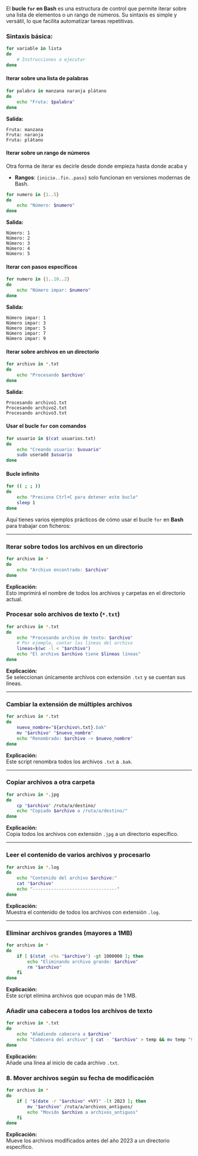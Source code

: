 El **bucle `for` en Bash** es una estructura de control que permite iterar sobre una lista de elementos o un rango de números. Su sintaxis es simple y versátil, lo que facilita automatizar tareas repetitivas.

### Sintaxis básica:

```bash
for variable in lista
do
    # Instrucciones a ejecutar
done
```

#### Iterar sobre una lista de palabras
```bash
for palabra in manzana naranja plátano
do
    echo "Fruta: $palabra"
done
```
**Salida:**
```
Fruta: manzana
Fruta: naranja
Fruta: plátano
```

#### Iterar sobre un rango de números

Otra forma de iterar es decirle desde donde empieza hasta donde acaba y
- **Rangos**: `{inicio..fin..paso}` solo funcionan en versiones modernas de Bash.


```bash
for numero in {1..5}
do
    echo "Número: $numero"
done
```
**Salida:**
```
Número: 1
Número: 2
Número: 3
Número: 4
Número: 5
```

#### Iterar con pasos específicos
```bash
for numero in {1..10..2}
do
    echo "Número impar: $numero"
done
```
**Salida:**
```
Número impar: 1
Número impar: 3
Número impar: 5
Número impar: 7
Número impar: 9
```

#### Iterar sobre archivos en un directorio
```bash
for archivo in *.txt
do
    echo "Procesando $archivo"
done
```
**Salida:**
```
Procesando archivo1.txt
Procesando archivo2.txt
Procesando archivo3.txt
```

#### Usar el bucle `for` con comandos
```bash
for usuario in $(cat usuarios.txt)
do
    echo "Creando usuario: $usuario"
    sudo useradd $usuario
done
```

#### Bucle infinito
```bash
for (( ; ; ))
do
    echo "Presiona Ctrl+C para detener este bucle"
    sleep 1
done
```
Aquí tienes varios ejemplos prácticos de cómo usar el bucle `for` en **Bash** para trabajar con ficheros:

---

###  **Iterar sobre todos los archivos en un directorio**
```bash
for archivo in *
do
    echo "Archivo encontrado: $archivo"
done
```
**Explicación:**  
Esto imprimirá el nombre de todos los archivos y carpetas en el directorio actual.

###  **Procesar solo archivos de texto (`*.txt`)**
```bash
for archivo in *.txt
do
    echo "Procesando archivo de texto: $archivo"
    # Por ejemplo, contar las líneas del archivo
    lineas=$(wc -l < "$archivo")
    echo "El archivo $archivo tiene $lineas líneas"
done
```
**Explicación:**  
Se seleccionan únicamente archivos con extensión `.txt` y se cuentan sus líneas.

---

### **Cambiar la extensión de múltiples archivos**
```bash
for archivo in *.txt
do
    nuevo_nombre="${archivo%.txt}.bak"
    mv "$archivo" "$nuevo_nombre"
    echo "Renombrado: $archivo -> $nuevo_nombre"
done
```
**Explicación:**  
Este script renombra todos los archivos `.txt` a `.bak`.

---

### **Copiar archivos a otra carpeta**
```bash
for archivo in *.jpg
do
    cp "$archivo" /ruta/a/destino/
    echo "Copiado $archivo a /ruta/a/destino/"
done
```
**Explicación:**  
Copia todos los archivos con extensión `.jpg` a un directorio específico.

---

### **Leer el contenido de varios archivos y procesarlo**
```bash
for archivo in *.log
do
    echo "Contenido del archivo $archivo:"
    cat "$archivo"
    echo "--------------------------------"
done
```
**Explicación:**  
Muestra el contenido de todos los archivos con extensión `.log`.

---

### **Eliminar archivos grandes (mayores a 1MB)**
```bash
for archivo in *
do
    if [ $(stat -c%s "$archivo") -gt 1000000 ]; then
        echo "Eliminando archivo grande: $archivo"
        rm "$archivo"
    fi
done
```
**Explicación:**  
Este script elimina archivos que ocupan más de 1 MB.


### **Añadir una cabecera a todos los archivos de texto**
```bash
for archivo in *.txt
do
    echo "Añadiendo cabecera a $archivo"
    echo "Cabecera del archivo" | cat - "$archivo" > temp && mv temp "$archivo"
done
```
**Explicación:**  
Añade una línea al inicio de cada archivo `.txt`.


### 8. **Mover archivos según su fecha de modificación**
```bash
for archivo in *
do
    if [ "$(date -r "$archivo" +%Y)" -lt 2023 ]; then
        mv "$archivo" /ruta/a/archivos_antiguos/
        echo "Movido $archivo a archivos_antiguos"
    fi
done
```
**Explicación:**  
Mueve los archivos modificados antes del año 2023 a un directorio específico.



